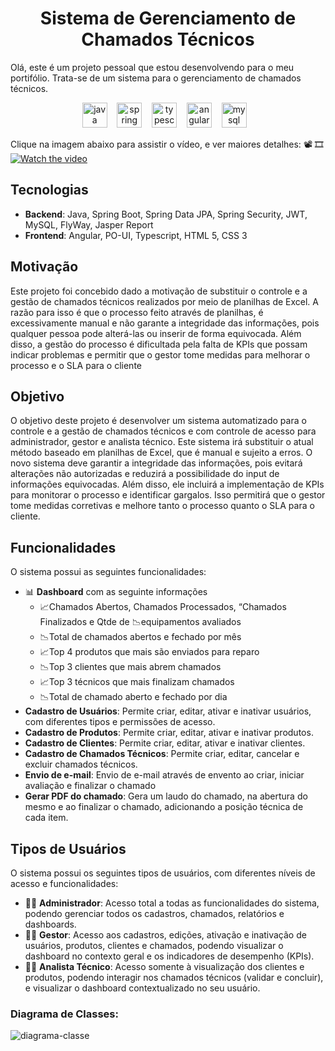 <div align="center">
  
# Sistema de Gerenciamento de Chamados Técnicos
</div>

Olá, este é um projeto pessoal que estou desenvolvendo para o meu portifólio. Trata-se de um sistema para o gerenciamento de chamados técnicos.

<p align="center">
    <a href="https://www.java.com/pt-BR/" target="_blank"><img title="Java" src="https://cdn.jsdelivr.net/gh/devicons/devicon/icons/java/java-original.svg" alt="java" width="40" height="40"/></a>&nbsp &nbsp
    <a href="https://spring.io/" target="_blank"><img title="Spring" src="https://cdn.jsdelivr.net/gh/devicons/devicon/icons/spring/spring-original.svg" alt="spring" width="40" height="40"/></a>&nbsp &nbsp
    <a href="https://www.typescriptlang.org/" target="_blank"><img title="Typescript" src="https://cdn.jsdelivr.net/gh/devicons/devicon/icons/typescript/typescript-original.svg" alt="typescript" width="40" height="40"/></a>&nbsp &nbsp
    <a href="https://angular.io/" target="_blank"><img title="Angular" src="https://cdn.jsdelivr.net/gh/devicons/devicon/icons/angularjs/angularjs-original.svg" alt="angular" width="40" height="40"/></a>&nbsp &nbsp
    <a href="https://www.mysql.com/" target="_blank"><img title="MySQL" src="https://cdn.jsdelivr.net/gh/devicons/devicon/icons/mysql/mysql-original.svg" alt="mysql" width="40" height="40"/></a>&nbsp &nbsp
</p>


Clique na imagem abaixo para assistir o vídeo, e ver maiores detalhes: 📽 🎞
[![Watch the video](https://github-production-user-asset-6210df.s3.amazonaws.com/12797559/281187311-64303ede-6fb7-4d73-8d54-41380bd4dbeb.png)](https://www.youtube.com/embed/4UlR75WgHHM)

## Tecnologias

- **Backend**: Java, Spring Boot, Spring Data JPA, Spring Security, JWT, MySQL, FlyWay, Jasper Report
- **Frontend**: Angular, PO-UI, Typescript, HTML 5, CSS 3

## Motivação

Este projeto foi concebido dado a motivação de substituir o controle e a gestão de chamados técnicos realizados por meio de planilhas de Excel. A razão para isso é que o processo feito através de planilhas, é excessivamente manual e não garante a integridade das informações, pois qualquer pessoa pode alterá-las ou inserir de forma equivocada. Além disso, a gestão do processo é dificultada pela falta de KPIs que possam indicar problemas e permitir que o gestor tome medidas para melhorar o processo e o SLA para o cliente

## Objetivo

O objetivo deste projeto é desenvolver um sistema automatizado para o controle e a gestão de chamados técnicos e com controle de acesso para administrador, gestor e analista técnico. Este sistema irá substituir o atual método baseado em planilhas de Excel, que é manual e sujeito a erros. O novo sistema deve garantir a integridade das informações, pois evitará alterações não autorizadas e reduzirá a possibilidade do input de informações equivocadas. Além disso, ele incluirá a implementação de KPIs para monitorar o processo e identificar gargalos. Isso permitirá que o gestor tome medidas corretivas e melhore tanto o processo quanto o SLA para o cliente.

## Funcionalidades

O sistema possui as seguintes funcionalidades:

- 📊 **Dashboard** com as seguinte informações
    - 📈Chamados Abertos, Chamados Processados, “Chamados Finalizados e Qtde de 📉equipamentos avaliados
    - 📉Total de chamados abertos e fechado por mês
    - 📈Top 4 produtos que mais são enviados para reparo
    - 📉Top 3 clientes que mais abrem chamados
    - 📈Top 3 técnicos que mais finalizam chamados
    - 📉Total de chamado aberto e fechado por dia
- **Cadastro de Usuários**: Permite criar, editar, ativar e inativar usuários, com diferentes tipos e permissões de acesso.
- **Cadastro de Produtos**: Permite criar, editar, ativar e inativar produtos.
- **Cadastro de Clientes**: Permite criar, editar, ativar e inativar clientes.
- **Cadastro de Chamados Técnicos**: Permite criar, editar, cancelar e excluir chamados técnicos.
- **Envio de e-mail**: Envio de e-mail através de envento ao criar, iniciar avaliação e finalizar o chamado
- **Gerar PDF do chamado**: Gera um laudo do chamado, na abertura do mesmo e ao finalizar o chamado, adicionando a posição técnica de cada item.

## Tipos de Usuários

O sistema possui os seguintes tipos de usuários, com diferentes níveis de acesso e funcionalidades:

- 👨‍💻 **Administrador**: Acesso total a todas as funcionalidades do sistema, podendo gerenciar todos os cadastros, chamados, relatórios e dashboards.
- 👩‍💼 **Gestor**: Acesso aos cadastros, edições, ativação e inativação de usuários, produtos, clientes e chamados, podendo visualizar o dashboard no contexto geral e os indicadores de desempenho (KPIs).
- 🧑‍🔧 **Analista Técnico**: Acesso somente à visualização dos clientes e produtos, podendo interagir nos chamados técnicos (validar e concluir), e visualizar o dashboard contextualizado no seu usuário.

### Diagrama de Classes:

![diagrama-classe](https://github.com/CarlosEReis/er7_assistencia-tecnica/assets/12797559/83865b20-20e3-40f3-9647-8fa7d3cf6fc2)
